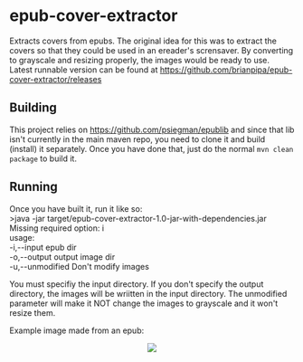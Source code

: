 # epub-cover-extractor
Extracts covers from epubs. The original idea for this was to extract the covers so that they could be used in an ereader's scrensaver. By converting to grayscale and resizing properly, the images would be ready to use.  
Latest runnable version can be found at https://github.com/brianpipa/epub-cover-extractor/releases

## Building
This project relies on https://github.com/psiegman/epublib and since that lib isn't currently in the main maven repo, you need to clone it and build (install) it separately. Once you have done that, just do the normal `mvn clean package` to build it.

## Running
Once you have built it, run it like so:  
    >java -jar target/epub-cover-extractor-1.0-jar-with-dependencies.jar   
    Missing required option: i    
    usage:    
    -i,--input <arg>    epub dir    
    -o,--output <arg>   output image dir    
    -u,--unmodified     Don't modify images  
  
You must specifiy the input directory. If you don't specify the output directory, the images will be wriitten in the input directory. The unmodified parameter will make it NOT change the images to grayscale and it won't resize them.

Example image made from an epub: 
<p align="center">
  <img src="http://pipasoft.com/wp-content/uploads/We_Are_Legion_We_Are_Bob_Bobiverse_Book_1-by-Dennis_Taylor.jpg">
</p>

